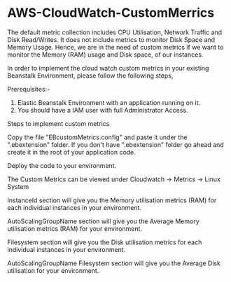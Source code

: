 # AWS-CloudWatch-CustomMerrics

The default metric collection includes CPU Utilisation, Network Traffic and Disk Read/Writes. It does not include metrics to monitor Disk Space and Memory Usage. Hence, we are in the need of custom metrics if we want to monitor the Memory (RAM) usage and Disk space, of our instances.

In order to implement the cloud watch custom metrics in your existing Beanstalk Environment, please follow the following steps,

Prerequisites:-
1. Elastic Beanstalk Environment with an application running on it.
2. You should have a IAM user with full Administrator Access.

Steps to implement custom metrics

Copy the file "EBcustomMetrics.config" and paste it under the ".ebextension" folder. If you don't have ".ebextension" folder go ahead and create it in the root of your application code.

Deploy the code to your environment.

The Custom Metrics can be viewed under
Cloudwatch -> Metrics -> Linux System

InstanceId section will give you the Memory utilisation metrics (RAM) for each individual instances in your environment.

AutoScalingGroupName section will give you the Average Memory utilisation metrics (RAM) for your environment.

Filesystem section will give you the Disk utilisation metrics for each individual instances in your environment.

AutoScalingGroupName Filesystem section will give you the Average Disk utilisation for your environment.
